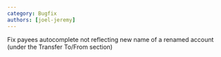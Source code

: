 ```yaml
---
category: Bugfix
authors: [joel-jeremy]
---
```


Fix payees autocomplete not reflecting new name of a renamed account (under the Transfer To/From section)
